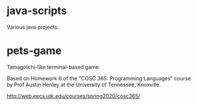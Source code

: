 # java-scripts

Various java projects.

# pets-game
Tamagotchi-like terminal-based game.

Based on Homework 6 of the "COSC 365: Programming Languages" course by Prof Austin Henley at the University of Tennessee, Knoxville. 

http://web.eecs.utk.edu/courses/spring2020/cosc365/
